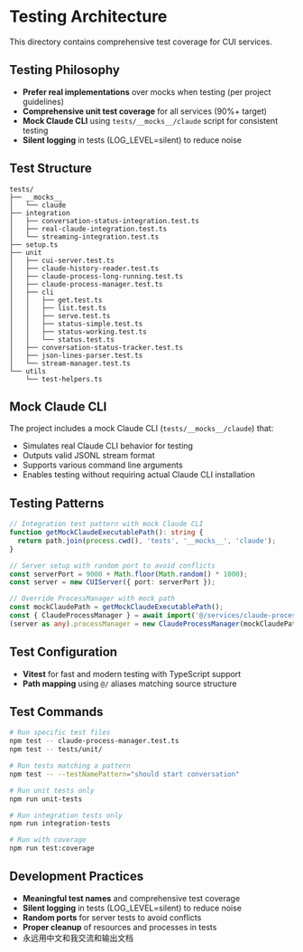 # Testing Architecture

This directory contains comprehensive test coverage for CUI services.

## Testing Philosophy

- **Prefer real implementations** over mocks when testing (per project guidelines)
- **Comprehensive unit test coverage** for all services (90%+ target)
- **Mock Claude CLI** using `tests/__mocks__/claude` script for consistent testing
- **Silent logging** in tests (LOG_LEVEL=silent) to reduce noise

## Test Structure

```
tests/
├── __mocks__
│   └── claude
├── integration
│   ├── conversation-status-integration.test.ts
│   ├── real-claude-integration.test.ts
│   └── streaming-integration.test.ts
├── setup.ts
├── unit
│   ├── cui-server.test.ts
│   ├── claude-history-reader.test.ts
│   ├── claude-process-long-running.test.ts
│   ├── claude-process-manager.test.ts
│   ├── cli
│   │   ├── get.test.ts
│   │   ├── list.test.ts
│   │   ├── serve.test.ts
│   │   ├── status-simple.test.ts
│   │   ├── status-working.test.ts
│   │   └── status.test.ts
│   ├── conversation-status-tracker.test.ts
│   ├── json-lines-parser.test.ts
│   └── stream-manager.test.ts
└── utils
    └── test-helpers.ts
```

## Mock Claude CLI

The project includes a mock Claude CLI (`tests/__mocks__/claude`) that:
- Simulates real Claude CLI behavior for testing
- Outputs valid JSONL stream format
- Supports various command line arguments
- Enables testing without requiring actual Claude CLI installation

## Testing Patterns

```typescript
// Integration test pattern with mock Claude CLI
function getMockClaudeExecutablePath(): string {
  return path.join(process.cwd(), 'tests', '__mocks__', 'claude');
}

// Server setup with random port to avoid conflicts
const serverPort = 9000 + Math.floor(Math.random() * 1000);
const server = new CUIServer({ port: serverPort });

// Override ProcessManager with mock path
const mockClaudePath = getMockClaudeExecutablePath();
const { ClaudeProcessManager } = await import('@/services/claude-process-manager');
(server as any).processManager = new ClaudeProcessManager(mockClaudePath);
```

## Test Configuration

- **Vitest** for fast and modern testing with TypeScript support
- **Path mapping** using `@/` aliases matching source structure

## Test Commands

```bash
# Run specific test files
npm test -- claude-process-manager.test.ts
npm test -- tests/unit/

# Run tests matching a pattern
npm test -- --testNamePattern="should start conversation"

# Run unit tests only
npm run unit-tests

# Run integration tests only
npm run integration-tests

# Run with coverage
npm run test:coverage
```

## Development Practices

- **Meaningful test names** and comprehensive test coverage
- **Silent logging** in tests (LOG_LEVEL=silent) to reduce noise
- **Random ports** for server tests to avoid conflicts
- **Proper cleanup** of resources and processes in tests
- 永远用中文和我交流和输出文档